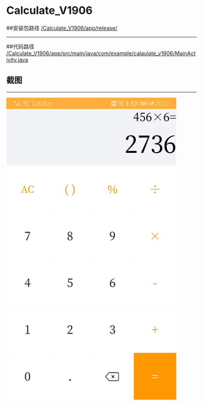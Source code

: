 # Calculate_V1906
##安装包路径
<a href="https://github.com/1100011101000101000110111101111/Calculate_V1906/tree/master/app/release">/Calculate_V1906/app/release/</a>
* * *
##代码路径
<a href="https://github.com/1100011101000101000110111101111/Calculate_V1906/blob/master/app/src/main/java/com/example/calaulate_v1906/MainActivity.java">/Calculate_V1906/app/src/main/java/com/example/calaulate_v1906/MainActivity.java</a>
## 截图
* * *
<img src="https://github.com/1100011101000101000110111101111/Calculate_V1906/blob/master/Calculate.jpg"  height="800" width="450">
